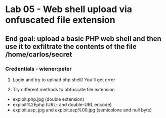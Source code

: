 # Lab 05 - Web shell upload via onfuscated file extension

## End goal: upload a basic PHP web shell and then use it to exfiltrate the contents of the file /home/carlos/secret

### Credentials - wiener:peter

1. Login and try to upload php shell/ You'll get error

2. Try different methods to obfuscate file extension

- exploit.php.jpg (double extension)
- exploit%2Ephp (URL- and double-URL encode)
- exploit.asp;.jpg and exploit.asp%00.jpg (semicolone and null byte)